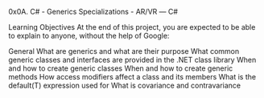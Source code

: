 0x0A. C# - Generics
 Specializations - AR/VR ― C#

Learning Objectives
At the end of this project, you are expected to be able to explain to anyone, without the help of Google:

General
What are generics and what are their purpose
What common generic classes and interfaces are provided in the .NET class library
When and how to create generic classes
When and how to create generic methods
How access modifiers affect a class and its members
What is the default(T) expression used for
What is covariance and contravariance

